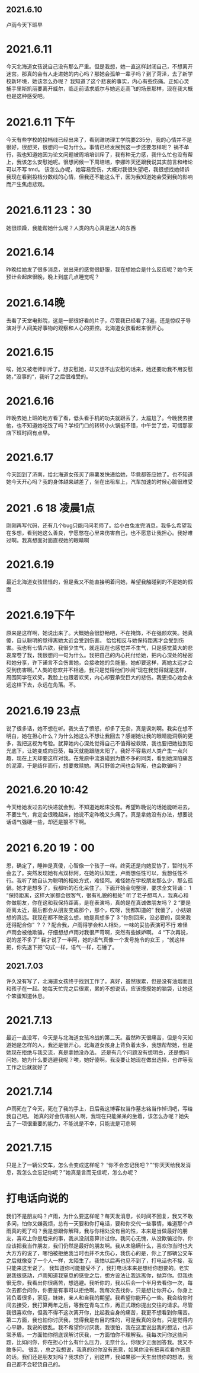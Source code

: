 ## 2021.6.10 
卢雨今天下班早
# 2021.6.11 #
今天北海道女孩说自己没有那么严重。但是我想，她一直这样封闭自己，不想离开迷宫。那真的会有人走进她的内心吗？那她会孤单一辈子吗？到了菏泽，去了新学校新环境，她该怎么办呢？
我知道了这个悲哀的事实，内心有些伤痛。正如心灵捕手里斯凯丽要离开威尔，临走前请求威尔与她远走高飞的场景那样，现在我大概也是这种感受吧。
# 2021.6.11 下午
今天有些学校的投档线已经出来了，看到潍坊理工学院要235分，我的心情并不是很好，很想哭，很想问一句为什么。事情已经发展到这一步还要怎样呢？
祸不单行，我也知道她因为论文问题被周培培训斥了，我有种无力感，我什么忙也没有帮上，我该怎么安慰她呢。很想问候一下周培培，李娜昨天还跟我说其实前言和绪论可以不写
tmd。 该怎么办呢，她容易受伤，大概对我很失望吧，我很想找她倾诉我现在看到投档分数线的心情，但我还不能这么干，因为我知道她会受到我的影响而产生焦虑悲观。
# 2021.6.11 23：30
她很烦躁，我能帮她什么呢？人类的内心真是迷人的东西
# 2021.6.14
昨晚给她发了很多消息，说出来的感觉很舒服，我在想她会是什么反应呢？她今天预计会起床很晚，晚上到底几点睡觉呢？
# 2021.6.14晚
去看了天堂电影院，这是一部很好看的片子，尽管我已经看了3遍，还是惊叹于导演对于人间美好事物的观察和人心的把控。北海道女孩看起来很开心。
# 2021.6.15
唉，她又被老师训斥了。想安慰她，却又想不出安慰的话来，她还要劝我不用安慰她，”没事的“，我听了之后很难受的。
# 2021.6.16
昨晚去她上班的地方看了看，低头看手机的功夫就跟丢了，太尴尬了。今晚我去接他，也不知道她吃饭了吗？学校门口的转转小火锅挺不错，中午尝了尝，可惜那家店下班时间有点早。
# 2021.6.17
今天回到了济南，给北海道女孩买了麻薯发快递给她，毕竟都答应她了。也不知道她今天开心吗？我的身体越来越差了，坐在出租车上，汽车加速的时候心脏很难受
# 2021 .6 18 凌晨1点
刚刚再写代码，还有几个bug只能问问老师了。给小白兔发完消息，我多么希望我在多想，看到她这么善良，宁愿憋在心里来伤害自己，也不愿意让我担心。我好难过啊。我真想面对面直视她的眼睛啊
# 2021.6.19
最近北海道女孩怪怪的，但是我又不能直接明着问她，希望我触碰到的不是她的假面
# 2021.6.19下午
原来是这样啊，她说出来了。大概她会很舒畅吧，不在掩饰，不在强颜欢笑。她真傻，自认聪明的觉得离她太近会受到伤害。
恰恰相反与她保持距离才会受到伤害。我也有七情六欲，我很少生气，就连现在也感觉并不生气，只是感觉莫大的悲哀席卷了我，我很想问一句为什么。我把自己的内心托付给她，把内心深处的秘密和她分享，许下诺言不会伤害她，会接收她的负能量。她却要这样，离她太远才会受到伤害啊。”人类的悲欢并不相通，我只是觉得他们吵闹“现在我觉得就是这样，周围同学在欢笑，我脸上也跟着欢笑，内心却要承受巨大的悲伤。我更担心她会永远这样下去，永远在角落。不。
# 2021.6.19 23点
说了很多话，她不想在听。我失去了愤怒，却多了无奈，真是讽刺啊。我实在想不明白，她在担心什么？为什么她这么不想让我回去？感谢她让我的眼睛能洞察的更多，我把这视为考验。就算她内心深处觉得自己不值得被救赎，我也要把她拉到阳光底下，让她变成向日葵，每天就能跟随太阳了。我好不容易对人类产生一点兴趣，现在上天却要这样对我。在荒原中流浪碰到为数不多的同类，看到她深陷痛苦的泥潭，于是结伴而行，想要救赎她。两只野兽之间也会背叛，也会欺骗吗？
# 2021.6.20 10:42
今天给她发过去的快递就会到，不知道她起床没有。希望昨晚说的话她能听进去，不要生气，肯定会很晚起床，她说不定昨晚又头痛了。真是拿她没有办法，想要说话语气强硬一些，却还是狠不下啊。
# 2021 6.20 19：00
恩，确定了，睡神是真傻，心智像一个孩子一样。终究还是向她妥协了，暂时先不会去了。突然发现她有点双标阿，在她的认知里，卢雨想任性可以，我想任性不行。我听了她自认为聪明的相处方式，难怪阿。难怪她在学校朋友那么少，那么孤僻。她才是想多了，我都听的石化呆住了。下面开始金句整理，要求全文背诵：
1 “保持距离，这样大家都会很客气，很有礼貌的相处”    听了老子想骂人，我真心和你做朋友，你在这和我保持距离，是在表演吗，真的是在真诚做朋友吗？
2 “要是距离太近，最后都会从朋友变成那个，那个，哎呀，我都知道的”    我傻了，小姑娘想的真远。我现在都不敢这么想，她是真想多了
3 “你别回来，没必要的，回来我还得配合你”   ？？？配合我，卢雨得学会和人相处，一味的妥协表演可不行 难怪卢雨会被他欺骗，仔细想想卢雨对我很严苛啊，突然有些嫉妒啊。
4 “下次再说，说的差不多了”  我才说了一半阿，她的语气真像一个发号施令的女王 ，“就这样把，你先退下把”句式一样，语气一样，石锤了。
## 2021.7.03
许久没有写了，北海道女孩终于找到工作了。真好，虽然很累，但是没有油烟而且和孩子在一起。她每天忙完之后很累，累的不想说话，应该摸摸她的脑袋，让她这个笨蛋知道休息。
# 2021.7.13
最近一直没写，今天是与北海道女孩冷战的第二天。虽然昨天很痛苦，但是今天知道她是怎样的人，我还是很开心。北海道女孩身上背负着太多，我想帮帮她，但是她现在拒绝与我交流，真是拿她没办法。
还是有几个问题没有想明白，还是想问问她，她为什么要逃避我呢？唉，她好傻啊。我没要让她现在做出选择，也许等我工作之后就就好了
# 2021.7.14
卢雨死在了今天，死在了我的手上，日后我这博客权当作墓志铭当作悼词吧，写给我自己吧。
她真的好会伤害别人啊，我现在只能呆呆的坐着，该怎么办呢？她失去了一项很重要的能力，不能说是不幸，只能说是可悲啊
# 2021.7.15
只是上了一辆公交车，怎么会变成这样呢？
“你不会忘记我吧？”“你天天给我发消息，我怎么会忘记你呢？”她真是言而无信呢，怎么办呢？
# 打电话向说的
我们不是朋友吗？卢雨，为什么要这样呢？每天发消息，长时间不回复，我又不敢多问，怕你又嫌我烦，总有一天要和你打电话，要和你交代一些事情，难道那个卢雨真的死了吗？我是想跟你解释，我与你相处没有目的性，本来是当做最好的朋友，喜欢上你是后来的事，我从没刻意算计过你。我问心无愧，从没欺骗过你，你应该把我当作朋友，我们仍然是最好的朋友啊。我从未隐瞒什么，喜欢你当时也大大方方的说了，哪怕被拒绝我当时也并不太伤心，我伤心的是，你上了那辆公交车之后就像变了一个人一样，太陌生了。我怕以后再也见不到了，打电话也不接，我只能来这里说了。
我知道你可能接受不了，我打电话本来是想给你想要的。老实说我很感动，卢雨知道我窒息的感受之后，想方设法让我远离你，抛弃你。但我也很无奈，我看出你很痛苦，想逃避。我听你的，我以后会一个半月去看你一次，每次去都会问你，你要是有事可以拒绝啊。我每次去找你，只是想让你开心，你身上背负着很多，家庭，妹妹，亲人和自我的期望。我希望你能开心一些。我会给你时间去接受，我打算两年之后，等我在青岛工作，再正式跟你提出交往的请求。尽管我很喜欢你，但我不得不这次离开你，比起我自身的痛苦，我更不想看到你痛苦。
第二方面，我也怕你讨厌我，觉得我是有目的性的，可是我真的没有。只是觉得内心平静，我说的很乱。我不希望你讨厌我，我很怕，我在这里说出我的想法，也非常矛盾。一方面怕你彻底误解讨厌我，一方面怕你不理解我。我每次问你这些问题，比如问你，你在担心什么有什么压力，无奈什么，你很少正面回答我。我又不敢多问。
很乱 ，总之我想说，我真的对你没有恶意，如果你没有把喜欢看作恶意的话。我们还是朋友对吗？我求你了，别这样，我如果那一天生出恨你的想法，我自己都不会轻饶自己的。
